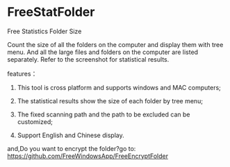 # FreeStatFolder
Free Statistics Folder Size

Count the size of all the folders on the computer and display them with tree menu. And all the large files and folders on the computer are listed separately. Refer to the screenshot for statistical results.

features：

1. This tool is cross platform and supports windows and MAC computers;

2. The statistical results show the size of each folder by tree menu;

3. The fixed scanning path and the path to be excluded can be customized;

4. Support English and Chinese display.

and,Do you want to encrypt the folder?go to: https://github.com/FreeWindowsApp/FreeEncryptFolder
